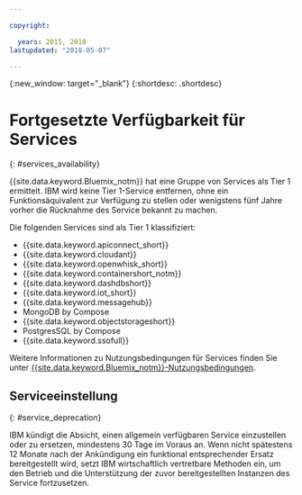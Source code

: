 ```yaml
---

copyright:

  years: 2015, 2018
lastupdated: "2018-05-07"

---
```


{:new_window: target="_blank"}
{:shortdesc: .shortdesc}

# Fortgesetzte Verfügbarkeit für Services
{: #services_availability}

{{site.data.keyword.Bluemix_notm}} hat eine Gruppe von Services als Tier 1 ermittelt. IBM wird keine Tier 1-Service entfernen, ohne ein Funktionsäquivalent zur Verfügung zu stellen oder wenigstens fünf Jahre vorher die Rücknahme des Service bekannt zu machen.

Die folgenden Services sind als Tier 1 klassifiziert:
  * {{site.data.keyword.apiconnect_short}}
  * {{site.data.keyword.cloudant}}
  * {{site.data.keyword.openwhisk_short}}
  * {{site.data.keyword.containershort_notm}}
  * {{site.data.keyword.dashdbshort}}
  * {{site.data.keyword.iot_short}}
  * {{site.data.keyword.messagehub}}
  * MongoDB by Compose
  * {{site.data.keyword.objectstorageshort}}
  * PostgresSQL by Compose
  * {{site.data.keyword.ssofull}}

Weitere Informationen zu Nutzungsbedingungen für Services finden Sie unter [{{site.data.keyword.Bluemix_notm}}-Nutzungsbedingungen](/docs/overview/terms-of-use/notices.html#terms).

## Serviceeinstellung
{: #service_deprecation}

IBM kündigt die Absicht, einen allgemein verfügbaren Service einzustellen oder zu ersetzen, mindestens 30 Tage im Voraus an. Wenn nicht spätestens 12 Monate nach der Ankündigung ein funktional entsprechender Ersatz bereitgestellt wird, setzt IBM wirtschaftlich vertretbare Methoden ein, um den Betrieb und die Unterstützung der zuvor bereitgestellten Instanzen des Service fortzusetzen.
